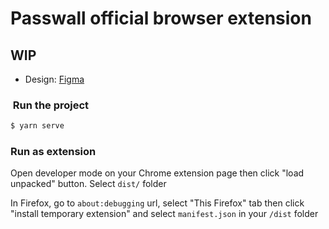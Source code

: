# Passwall official browser extension

## WIP

- Design: [Figma](https://www.figma.com/file/5GxpGEnU8oqUDdgpstugyW/PassWall-MVP?node-id=1035%3A1160)

###  Run the project

```bash
$ yarn serve
```

### Run as extension

Open developer mode on your Chrome extension page then click "load unpacked" button. Select `dist/` folder

In Firefox, go to `about:debugging` url, select "This Firefox" tab then click "install temporary extension" and select `manifest.json` in your `/dist` folder
